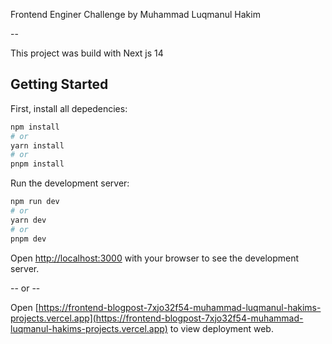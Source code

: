 Frontend Enginer Challenge by Muhammad Luqmanul Hakim

--

This project was build with Next js 14

## Getting Started

First, install all depedencies:

```bash
npm install
# or
yarn install
# or
pnpm install
```

Run the development server:

```bash
npm run dev
# or
yarn dev
# or
pnpm dev
```

Open [http://localhost:3000](http://localhost:3000) with your browser to see the development server.

-- or --

Open [https://frontend-blogpost-7xjo32f54-muhammad-luqmanul-hakims-projects.vercel.app](https://frontend-blogpost-7xjo32f54-muhammad-luqmanul-hakims-projects.vercel.app) to view deployment web.
